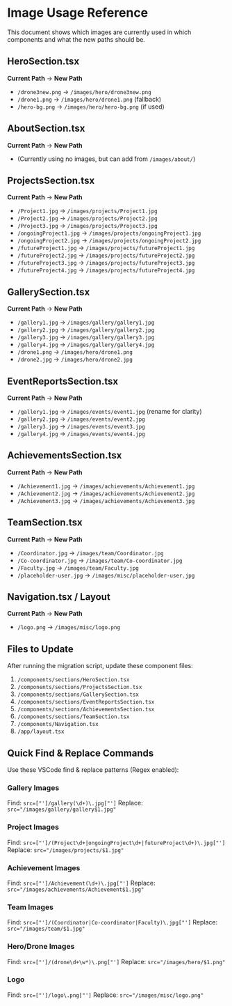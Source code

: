 # Image Usage Reference

This document shows which images are currently used in which components and what the new paths should be.

## HeroSection.tsx
**Current Path** → **New Path**
- `/drone3new.png` → `/images/hero/drone3new.png`
- `/drone1.png` → `/images/hero/drone1.png` (fallback)
- `/hero-bg.png` → `/images/hero/hero-bg.png` (if used)

## AboutSection.tsx
**Current Path** → **New Path**
- (Currently using no images, but can add from `/images/about/`)

## ProjectsSection.tsx
**Current Path** → **New Path**
- `/Project1.jpg` → `/images/projects/Project1.jpg`
- `/Project2.jpg` → `/images/projects/Project2.jpg`
- `/Project3.jpg` → `/images/projects/Project3.jpg`
- `/ongoingProject1.jpg` → `/images/projects/ongoingProject1.jpg`
- `/ongoingProject2.jpg` → `/images/projects/ongoingProject2.jpg`
- `/futureProject1.jpg` → `/images/projects/futureProject1.jpg`
- `/futureProject2.jpg` → `/images/projects/futureProject2.jpg`
- `/futureProject3.jpg` → `/images/projects/futureProject3.jpg`
- `/futureProject4.jpg` → `/images/projects/futureProject4.jpg`

## GallerySection.tsx
**Current Path** → **New Path**
- `/gallery1.jpg` → `/images/gallery/gallery1.jpg`
- `/gallery2.jpg` → `/images/gallery/gallery2.jpg`
- `/gallery3.jpg` → `/images/gallery/gallery3.jpg`
- `/gallery4.jpg` → `/images/gallery/gallery4.jpg`
- `/drone1.png` → `/images/hero/drone1.png`
- `/drone2.jpg` → `/images/hero/drone2.jpg`

## EventReportsSection.tsx
**Current Path** → **New Path**
- `/gallery1.jpg` → `/images/events/event1.jpg` (rename for clarity)
- `/gallery2.jpg` → `/images/events/event2.jpg`
- `/gallery3.jpg` → `/images/events/event3.jpg`
- `/gallery4.jpg` → `/images/events/event4.jpg`

## AchievementsSection.tsx
**Current Path** → **New Path**
- `/Achievement1.jpg` → `/images/achievements/Achievement1.jpg`
- `/Achievement2.jpg` → `/images/achievements/Achievement2.jpg`
- `/Achievement3.jpg` → `/images/achievements/Achievement3.jpg`

## TeamSection.tsx
**Current Path** → **New Path**
- `/Coordinator.jpg` → `/images/team/Coordinator.jpg`
- `/Co-coordinator.jpg` → `/images/team/Co-coordinator.jpg`
- `/Faculty.jpg` → `/images/team/Faculty.jpg`
- `/placeholder-user.jpg` → `/images/misc/placeholder-user.jpg`

## Navigation.tsx / Layout
**Current Path** → **New Path**
- `/logo.png` → `/images/misc/logo.png`

## Files to Update

After running the migration script, update these component files:

1. `/components/sections/HeroSection.tsx`
2. `/components/sections/ProjectsSection.tsx`
3. `/components/sections/GallerySection.tsx`
4. `/components/sections/EventReportsSection.tsx`
5. `/components/sections/AchievementsSection.tsx`
6. `/components/sections/TeamSection.tsx`
7. `/components/Navigation.tsx`
8. `/app/layout.tsx`

## Quick Find & Replace Commands

Use these VSCode find & replace patterns (Regex enabled):

### Gallery Images
Find: `src=["']/gallery(\d+)\.jpg["']`
Replace: `src="/images/gallery/gallery$1.jpg"`

### Project Images
Find: `src=["']/(Project\d+|ongoingProject\d+|futureProject\d+)\.jpg["']`
Replace: `src="/images/projects/$1.jpg"`

### Achievement Images
Find: `src=["']/Achievement(\d+)\.jpg["']`
Replace: `src="/images/achievements/Achievement$1.jpg"`

### Team Images
Find: `src=["']/(Coordinator|Co-coordinator|Faculty)\.jpg["']`
Replace: `src="/images/team/$1.jpg"`

### Hero/Drone Images
Find: `src=["']/(drone\d+\w*)\.png["']`
Replace: `src="/images/hero/$1.png"`

### Logo
Find: `src=["']/logo\.png["']`
Replace: `src="/images/misc/logo.png"`
